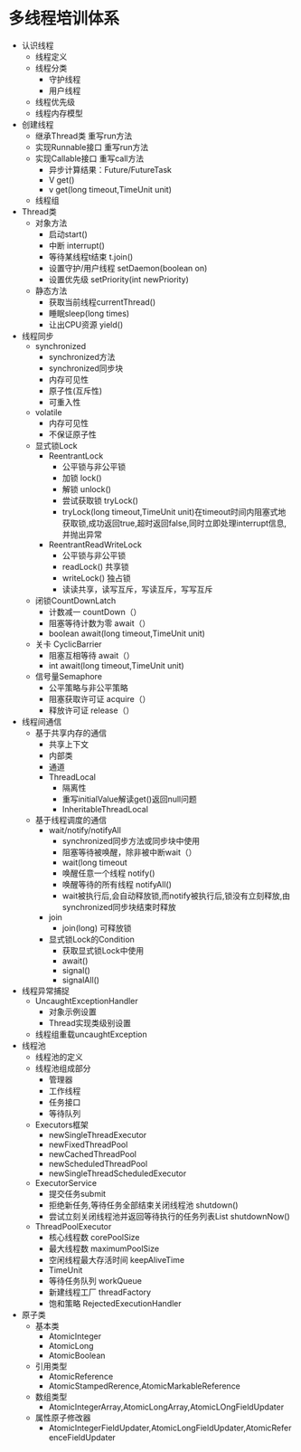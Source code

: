 # 多线程培训体系
+ 认识线程
    + 线程定义
    + 线程分类
      + 守护线程
      + 用户线程
    + 线程优先级
    + 线程内存模型
+ 创建线程
    + 继承Thread类 重写run方法
    + 实现Runnable接口 重写run方法
    + 实现Callable接口 重写call方法
      + 异步计算结果：Future/FutureTask
      + V get()
      + v get(long timeout,TimeUnit unit)
    + 线程组
+ Thread类
    + 对象方法
      + 启动start()
      + 中断 interrupt()
      + 等待某线程t结束 t.join()
      + 设置守护/用户线程 setDaemon(boolean on)
      + 设置优先级 setPriority(int newPriority)
    + 静态方法
      + 获取当前线程currentThread()
      + 睡眠sleep(long times)
      + 让出CPU资源 yield()
+ 线程同步
    + synchronized
      + synchronized方法
      + synchronized同步块
      + 内存可见性
      + 原子性(互斥性)
      + 可重入性
    + volatile
      + 内存可见性
      + 不保证原子性
    + 显式锁Lock
      + ReentrantLock
        + 公平锁与非公平锁
        + 加锁 lock()
        + 解锁 unlock()
        + 尝试获取锁 tryLock()
        + tryLock(long timeout,TimeUnit unit)在timeout时间内阻塞式地获取锁,成功返回true,超时返回false,同时立即处理interrupt信息,并抛出异常
      + ReentrantReadWriteLock
        + 公平锁与非公平锁
        + readLock() 共享锁
        + writeLock() 独占锁
        + 读读共享，读写互斥，写读互斥，写写互斥
    + 闭锁CountDownLatch
        + 计数减一 countDown（）
        + 阻塞等待计数为零 await（）
        + boolean await(long timeout,TimeUnit unit)
    + 关卡 CyclicBarrier
        + 阻塞互相等待 await（）
        + int await(long timeout,TimeUnit unit)
    + 信号量Semaphore
        + 公平策略与非公平策略
        + 阻塞获取许可证 acquire（）
        + 释放许可证 release（）
+ 线程间通信
    + 基于共享内存的通信
        + 共享上下文
        + 内部类
        + 通道
        + ThreadLocal
          + 隔离性
          + 重写initialValue解读get()返回null问题
          + InheritableThreadLocal
    + 基于线程调度的通信
        + wait/notify/notifyAll
          + synchronized同步方法或同步块中使用
          + 阻塞等待被唤醒，除非被中断wait（）
          + wait(long timeout
          + 唤醒任意一个线程 notify()
          + 唤醒等待的所有线程 notifyAll()
          + wait被执行后,会自动释放锁,而notify被执行后,锁没有立刻释放,由synchronized同步块结束时释放
        + join
          + join(long) 可释放锁
        + 显式锁Lock的Condition
          + 获取显式锁Lock中使用
          + await()
          + signal()
          + signalAll()
+ 线程异常捕捉
    + UncaughtExceptionHandler
        + 对象示例设置
        + Thread实现类级别设置
    + 线程组重载uncaughtException
+ 线程池
    + 线程池的定义
    + 线程池组成部分
        + 管理器
        + 工作线程
        + 任务接口
        + 等待队列
    + Executors框架
        + newSingleThreadExecutor
        + newFixedThreadPool
        + newCachedThreadPool
        + newScheduledThreadPool
        + newSingleThreadScheduledExecutor
    + ExecutorService
        + 提交任务submit
        + 拒绝新任务,等待任务全部结束关闭线程池 shutdown()
        + 尝试立刻关闭线程池并返回等待执行的任务列表List<Runnable> shutdownNow()
    + ThreadPoolExecutor
        + 核心线程数 corePoolSize
        + 最大线程数 maximumPoolSize
        + 空闲线程最大存活时间 keepAliveTime
        + TimeUnit
        + 等待任务队列 workQueue
        + 新建线程工厂 threadFactory
        + 饱和策略 RejectedExecutionHandler
+ 原子类
    + 基本类
        + AtomicInteger
        + AtomicLong
        + AtomicBoolean
    + 引用类型
        + AtomicReference
        + AtomicStampedRerence,AtomicMarkableReference
    + 数组类型
        + AtomicIntegerArray,AtomicLongArray,AtomicLOngFieldUpdater
    + 属性原子修改器
        + AtomicIntegerFieldUpdater,AtomicLongFieldUpdater,AtomicReferenceFieldUpdater
